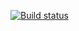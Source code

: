 [![Build status](https://ci.appveyor.com/api/projects/status/qqmafwc8epax5vfj?svg=true)](https://ci.appveyor.com/project/Mikhail141/rest)